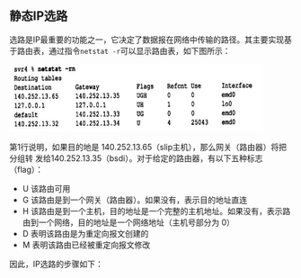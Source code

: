 ## 静态IP选路
选路是IP最重要的功能之一，它决定了数据报在网络中传输的路径。其主要实现基于路由表，通过指令`netstat -r`可以显示路由表，如下图所示：
<div align=left><img width="450" height="120" src="./images/路由表.JPG"/></div>

第1行说明，如果目的地是 140.252.13.65（slip主机），那么网关（路由器）将把分组转
发给140.252.13.35（bsdi）。对于给定的路由器，有以下五种标志（flag）：  
- U  该路由可用
- G  该路由是到一个网关（路由器）。如果没有，表示目的地址直连
- H  该路由是到一个主机，目的地址是一个完整的主机地址。如果没有，表示路由到一个网络，目的地址是一个网络地址（主机号部分为 0）
- D  表明该路由是为重定向报文创建的
- M   表明该路由已经被重定向报文修改

因此，IP选路的步骤如下：  


